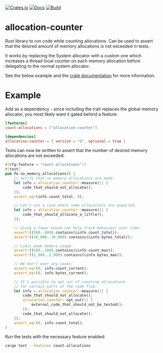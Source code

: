 [![Crates.io](https://img.shields.io/crates/v/allocation-counter.svg)](https://crates.io/crates/allocation-counter)
[![Docs](https://docs.rs/allocation-counter/badge.svg)](https://docs.rs/allocation-counter/)
[![Build](https://github.com/fornwall/allocation-counter/workflows/CI/badge.svg)](https://github.com/fornwall/allocation-counter/actions?query=workflow%3A%22CI%22)

# allocation-counter
Rust library to run code while counting allocations. Can be used to assert that the desired amount of memory allocations is not exceeded in tests.

It works by replacing the System allocator with a custom one which increases a thread local counter on each memory allocation before delegating to the normal system allocator.

See the below example and the [crate documentation](https://docs.rs/allocation-counter/latest/allocation_counter/) for more information.

# Example
Add as a dependency - since including the trait replaces the global memory allocator, you most likely want it gated behind a feature:

```toml
[features]
count-allocations = ["allocation-counter"]

[dependencies]
allocation-counter = { version = "0", optional = true }
```

Tests can now be written to assert that the number of desired memory allocations are not exceeded:

```rust
#[cfg(feature = "count-allocations")]
#[test]
pub fn no_memory_allocations() {
    // Verify that no memory allocations are made:
    let info = allocation_counter::measure(|| {
        code_that_should_not_allocate();
    });
    assert_eq!(info.count_total, 0);

    // Let's use a case where some allocations are expected.
    let info = allocation_counter::measure(|| {
        code_that_should_allocate_a_little();
    });

    // Using a lower bound can help track behaviour over time:
    assert!((500..600).contains(&info.count_total));
    assert!((10_000..20_000).contains(&info.bytes_total));

    // Limit peak memory usage:
    assert!((100..200).contains(&info.count_max));
    assert!((1_000..2_000).contains(&info.bytes_max));

    // We don't want any leaks:
    assert_eq!(0, info.count_current);
    assert_eq!(0, info.bytes_current);

    // It's possible to opt out of counting allocations
    // for certain parts of the code flow:
    let info = allocation_counter::measure(|| {
        code_that_should_not_allocate();
        allocation_counter::opt_out(|| {
            external_code_that_should_not_be_tested();
        });
        code_that_should_not_allocate();
    });
    assert_eq!(0, info.count_total);
}
```

Run the tests with the necessary feature enabled:

```sh
cargo test --features count-allocations
```

